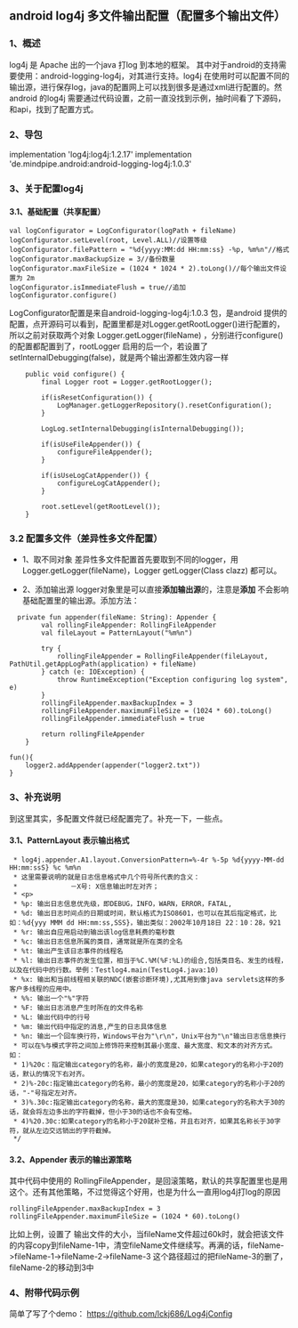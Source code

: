 ## android log4j  多文件输出配置（配置多个输出文件）

### 1、概述
log4j 是 Apache 出的一个java 打log 到本地的框架。 其中对于android的支持需要使用：android-logging-log4j，对其进行支持。log4j 在使用时可以配置不同的输出源，进行保存log，java的配置网上可以找到很多是通过xml进行配置的。然android 的log4j 需要通过代码设置，之前一直没找到示例，抽时间看了下源码，和api，找到了配置方式。

### 2、导包
 implementation 'log4j:log4j:1.2.17'
 implementation 'de.mindpipe.android:android-logging-log4j:1.0.3'
    
### 3、关于配置log4j
#### 3.1、基础配置（共享配置）

```
val logConfigurator = LogConfigurator(logPath + fileName)
logConfigurator.setLevel(root, Level.ALL)//设置等级
logConfigurator.filePattern = "%d{yyyy:MM:dd HH:mm:ss} -%p, %m%n"//格式
logConfigurator.maxBackupSize = 3//备份数量
logConfigurator.maxFileSize = (1024 * 1024 * 2).toLong()//每个输出文件设置为 2m
logConfigurator.isImmediateFlush = true//追加
logConfigurator.configure()

```
LogConfigurator配置是来自android-logging-log4j:1.0.3 包，是android 提供的配置，点开源码可以看到，配置里都是对Logger.getRootLogger()进行配置的，所以之前对获取两个对象 Logger.getLogger(fileName) ，分别进行configure()的配置都配置到了，rootLogger 启用的后一个，若设置了setInternalDebugging(false)，就是两个输出源都生效内容一样

```
	public void configure() {
		final Logger root = Logger.getRootLogger();
		
		if(isResetConfiguration()) {
			LogManager.getLoggerRepository().resetConfiguration();
		}

		LogLog.setInternalDebugging(isInternalDebugging());
		
		if(isUseFileAppender()) {
			configureFileAppender();
		}
		
		if(isUseLogCatAppender()) {
			configureLogCatAppender();
		}
		
		root.setLevel(getRootLevel());
	}
```

### 3.2 配置多文件（差异性多文件配置）
 - 1、取不同对象
差异性多文件配置首先要取到不同的logger，用Logger.getLogger(fileName)，Logger getLogger(Class clazz) 都可以。
 
 - 2、添加输出源
 logger对象里是可以直接**添加输出源**的，注意是**添加** 不会影响基础配置里的输出源。添加方法：

```
  private fun appender(fileName: String): Appender {
        val rollingFileAppender: RollingFileAppender
        val fileLayout = PatternLayout("%m%n")

        try {
            rollingFileAppender = RollingFileAppender(fileLayout, PathUtil.getAppLogPath(application) + fileName)
        } catch (e: IOException) {
            throw RuntimeException("Exception configuring log system", e)
        }
        rollingFileAppender.maxBackupIndex = 3
        rollingFileAppender.maximumFileSize = (1024 * 60).toLong()
        rollingFileAppender.immediateFlush = true

        return rollingFileAppender
    }

fun(){
	logger2.addAppender(appender("logger2.txt"))
}
```

### 3、补充说明
到这里其实，多配置文件就已经配置完了。补充一下，一些点。

#### 3.1、PatternLayout 表示输出格式

```
 * log4j.appender.A1.layout.ConversionPattern=%-4r %-5p %d{yyyy-MM-dd HH:mm:ssS} %c %m%n
 * 这里需要说明的就是日志信息格式中几个符号所代表的含义：
 * 　　         －X号: X信息输出时左对齐；
 * <p>
 * %p: 输出日志信息优先级，即DEBUG，INFO，WARN，ERROR，FATAL,
 * %d: 输出日志时间点的日期或时间，默认格式为ISO8601，也可以在其后指定格式，比如：%d{yyy MMM dd HH:mm:ss,SSS}，输出类似：2002年10月18日 22：10：28，921
 * %r: 输出自应用启动到输出该log信息耗费的毫秒数
 * %c: 输出日志信息所属的类目，通常就是所在类的全名
 * %t: 输出产生该日志事件的线程名
 * %l: 输出日志事件的发生位置，相当于%C.%M(%F:%L)的组合,包括类目名、发生的线程，以及在代码中的行数。举例：Testlog4.main(TestLog4.java:10)
 * %x: 输出和当前线程相关联的NDC(嵌套诊断环境),尤其用到像java servlets这样的多客户多线程的应用中。
 * %%: 输出一个"%"字符
 * %F: 输出日志消息产生时所在的文件名称
 * %L: 输出代码中的行号
 * %m: 输出代码中指定的消息,产生的日志具体信息
 * %n: 输出一个回车换行符，Windows平台为"\r\n"，Unix平台为"\n"输出日志信息换行
 * 可以在%与模式字符之间加上修饰符来控制其最小宽度、最大宽度、和文本的对齐方式。如：
 * 1)%20c：指定输出category的名称，最小的宽度是20，如果category的名称小于20的话，默认的情况下右对齐。
 * 2)%-20c:指定输出category的名称，最小的宽度是20，如果category的名称小于20的话，"-"号指定左对齐。
 * 3)%.30c:指定输出category的名称，最大的宽度是30，如果category的名称大于30的话，就会将左边多出的字符截掉，但小于30的话也不会有空格。
 * 4)%20.30c:如果category的名称小于20就补空格，并且右对齐，如果其名称长于30字符，就从左边交远销出的字符截掉。
 */
```

#### 3.2、Appender 表示的输出源策略
其中代码中使用的 RollingFileAppender，是回滚策略，默认的共享配置里也是用这个。还有其他策略，不过觉得这个好用，也是为什么一直用log4j打log的原因

```
rollingFileAppender.maxBackupIndex = 3
rollingFileAppender.maximumFileSize = (1024 * 60).toLong()
```
比如上例，设置了 输出文件的大小，当fileName文件超过60k时，就会把该文件的内容copy到fileName-1中，清空fileName文件继续写。再满的话，fileName->fileName-1->fileName-2->fileName-3 这个路径超过的把fileName-3的删了，fileName-2的移动到3中

### 4、附带代码示例
简单了写了个demo：
https://github.com/lckj686/Log4jConfig